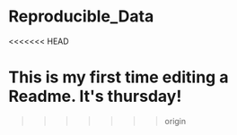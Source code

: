 # Reproducible_Data
<<<<<<< HEAD

This is my first time editing a Readme. It's thursday!
=======
>>>>>>> origin
